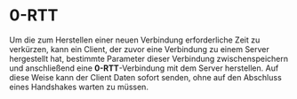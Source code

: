 # 0-RTT

Um die zum Herstellen einer neuen Verbindung erforderliche Zeit zu verkürzen, kann ein Client, der zuvor eine Verbindung zu einem Server hergestellt hat, bestimmte Parameter dieser Verbindung zwischenspeichern und anschließend eine **0-RTT**-Verbindung mit dem Server herstellen. Auf diese Weise kann der Client Daten sofort senden, ohne auf den Abschluss eines Handshakes warten zu müssen.